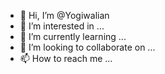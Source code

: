 - 👋 Hi, I’m @Yogiwalian
- 👀 I’m interested in ...
- 🌱 I’m currently learning ...
- 💞️ I’m looking to collaborate on ...
- 📫 How to reach me ...

<!---
Yogiwalian/Yogiwalian is a ✨ special ✨ repository because its `README.md` (this file) appears on your GitHub profile.
You can click the Preview link to take a look at your changes.
--->
